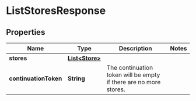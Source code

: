 

# ListStoresResponse


## Properties

| Name | Type | Description | Notes |
|------------ | ------------- | ------------- | -------------|
|**stores** | [**List&lt;Store&gt;**](Store.md) |  |  |
|**continuationToken** | **String** | The continuation token will be empty if there are no more stores. |  |




